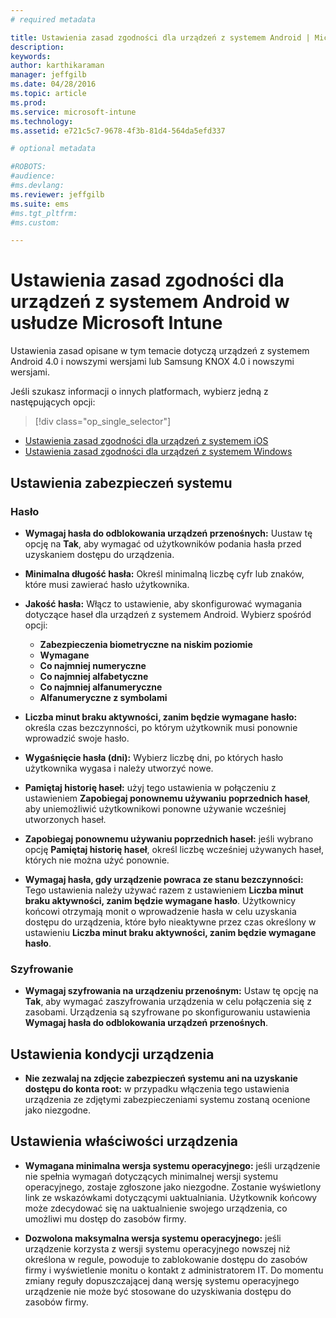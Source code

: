 ```yaml
---
# required metadata

title: Ustawienia zasad zgodności dla urządzeń z systemem Android | Microsoft Intune
description:
keywords:
author: karthikaraman
manager: jeffgilb
ms.date: 04/28/2016
ms.topic: article
ms.prod:
ms.service: microsoft-intune
ms.technology:
ms.assetid: e721c5c7-9678-4f3b-81d4-564da5efd337

# optional metadata

#ROBOTS:
#audience:
#ms.devlang:
ms.reviewer: jeffgilb
ms.suite: ems
#ms.tgt_pltfrm:
#ms.custom:

---
```



# Ustawienia zasad zgodności dla urządzeń z systemem Android w usłudze Microsoft Intune

Ustawienia zasad opisane w tym temacie dotyczą urządzeń z systemem Android 4.0 i nowszymi wersjami lub Samsung KNOX 4.0 i nowszymi wersjami.

Jeśli szukasz informacji o innych platformach, wybierz jedną z następujących opcji:
> [!div class="op_single_selector"]
- [Ustawienia zasad zgodności dla urządzeń z systemem iOS](ios-compliance-policy-settings-in-microsoft-intune.md)
- [Ustawienia zasad zgodności dla urządzeń z systemem Windows](windows-compliance-policy-settings-in-microsoft-intune.md)

## Ustawienia zabezpieczeń systemu
### Hasło
- **Wymagaj hasła do odblokowania urządzeń przenośnych:** Uustaw tę opcję na **Tak**, aby wymagać od użytkowników podania hasła przed
  uzyskaniem dostępu do urządzenia.

-  **Minimalna długość hasła:** Określ minimalną liczbę cyfr lub znaków, które musi zawierać hasło użytkownika.

- **Jakość hasła:** Włącz to ustawienie, aby skonfigurować wymagania dotyczące haseł dla urządzeń z systemem Android. Wybierz spośród opcji:
  -   **Zabezpieczenia biometryczne na niskim poziomie**
  - **Wymagane**
  -   **Co najmniej numeryczne**
  -   **Co najmniej alfabetyczne**
  -   **Co najmniej alfanumeryczne**
  -   **Alfanumeryczne z symbolami**

- **Liczba minut braku aktywności, zanim będzie wymagane hasło:** określa czas bezczynności, po którym użytkownik musi ponownie wprowadzić swoje hasło.

- **Wygaśnięcie hasła (dni):** Wybierz liczbę dni, po których hasło użytkownika wygasa
  i należy utworzyć nowe.

- **Pamiętaj historię haseł:** użyj tego ustawienia w połączeniu z ustawieniem **Zapobiegaj ponownemu używaniu poprzednich haseł**, aby uniemożliwić użytkownikowi
  ponowne używanie wcześniej utworzonych haseł.

- **Zapobiegaj ponownemu używaniu poprzednich haseł:** jeśli wybrano opcję **Pamiętaj historię haseł**, określ
  liczbę wcześniej używanych haseł, których nie można użyć ponownie.

- **Wymagaj hasła, gdy urządzenie powraca ze stanu bezczynności:**
  Tego ustawienia należy używać razem z ustawieniem **Liczba minut braku aktywności, zanim będzie wymagane hasło**. Użytkownicy końcowi otrzymają monit o wprowadzenie hasła w celu uzyskania dostępu do urządzenia, które było nieaktywne przez czas określony w ustawieniu
  **Liczba minut braku aktywności, zanim będzie wymagane hasło**.

### Szyfrowanie
- **Wymagaj szyfrowania na urządzeniu przenośnym:** Ustaw tę opcję na **Tak**, aby wymagać
  zaszyfrowania urządzenia w celu połączenia się z zasobami. Urządzenia są
  szyfrowane po skonfigurowaniu ustawienia **Wymagaj hasła do
  odblokowania urządzeń przenośnych**.

## Ustawienia kondycji urządzenia

- **Nie zezwalaj na zdjęcie zabezpieczeń systemu ani na uzyskanie dostępu do konta root:** w przypadku włączenia tego ustawienia
  urządzenia ze zdjętymi zabezpieczeniami systemu zostaną ocenione jako niezgodne.

## Ustawienia właściwości urządzenia
- **Wymagana minimalna wersja systemu operacyjnego:** jeśli urządzenie nie spełnia wymagań dotyczących minimalnej
  wersji systemu operacyjnego, zostaje zgłoszone jako niezgodne.
  Zostanie wyświetlony link ze wskazówkami dotyczącymi uaktualniania. Użytkownik końcowy może zdecydować się na uaktualnienie swojego urządzenia, co umożliwi mu dostęp do zasobów firmy.

- **Dozwolona maksymalna wersja systemu operacyjnego:** jeśli urządzenie korzysta
  z wersji systemu operacyjnego nowszej niż określona w regule, powoduje to zablokowanie dostępu do zasobów firmy i wyświetlenie monitu o kontakt z administratorem IT. Do momentu zmiany reguły dopuszczającej daną wersję systemu operacyjnego urządzenie nie może być stosowane do uzyskiwania dostępu do zasobów firmy.


<!--HONumber=May16_HO1-->


